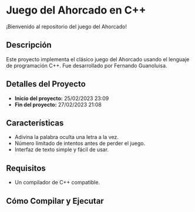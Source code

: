 # Juego del Ahorcado en C++

¡Bienvenido al repositorio del juego del Ahorcado!

## Descripción

Este proyecto implementa el clásico juego del Ahorcado usando el lenguaje de programación C++. Fue desarrollado por Fernando Guanoluisa.

## Detalles del Proyecto

- **Inicio del proyecto:** 25/02/2023 23:09
- **Fin del proyecto:** 27/02/2023 21:08

## Características

- Adivina la palabra oculta una letra a la vez.
- Número limitado de intentos antes de perder el juego.
- Interfaz de texto simple y fácil de usar.

## Requisitos

- Un compilador de C++ compatible.

## Cómo Compilar y Ejecutar

